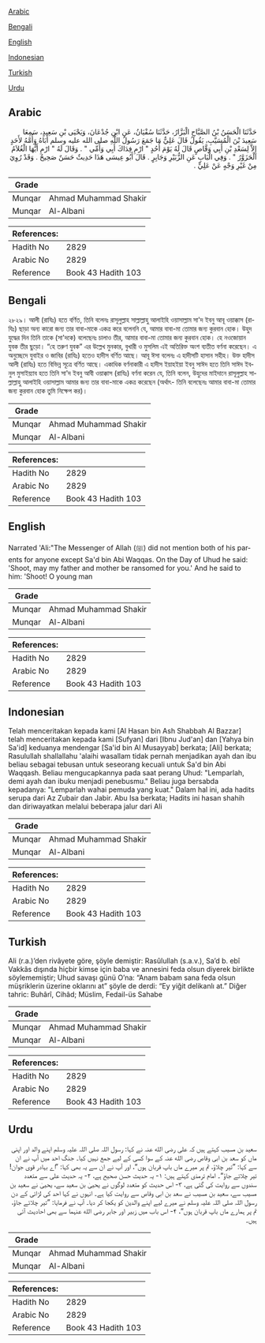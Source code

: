 [Arabic](#arabic)

[Bengali](#bengali)

[English](#english)

[Indonesian](#indonesian)

[Turkish](#turkish)

[Urdu](#urdu)

## Arabic


<div dir="rtl" lang="ar" style={{fontSize:'larger',backgroundColor:'#f8f9fa',padding:20}}>
حَدَّثَنَا الْحَسَنُ بْنُ الصَّبَّاحِ الْبَزَّارُ، حَدَّثَنَا سُفْيَانُ، عَنِ ابْنِ جُدْعَانَ، وَيَحْيَى بْنِ سَعِيدٍ، سَمِعَا سَعِيدَ بْنَ الْمُسَيَّبِ، يَقُولُ قَالَ عَلِيٌّ مَا جَمَعَ رَسُولُ اللَّهِ صلى الله عليه وسلم أَبَاهُ وَأُمَّهُ لأَحَدٍ إِلاَّ لِسَعْدِ بْنِ أَبِي وَقَّاصٍ قَالَ لَهُ يَوْمَ أُحُدٍ ‏"‏ ارْمِ فِدَاكَ أَبِي وَأُمِّي ‏"‏ ‏.‏ وَقَالَ لَهُ ‏"‏ ارْمِ أَيُّهَا الْغُلاَمُ الْحَزَوَّرُ ‏"‏ ‏.‏ وَفِي الْبَابِ عَنِ الزُّبَيْرِ وَجَابِرٍ ‏.‏ قَالَ أَبُو عِيسَى هَذَا حَدِيثٌ حَسَنٌ صَحِيحٌ ‏.‏ وَقَدْ رُوِيَ مِنْ غَيْرِ وَجْهٍ عَنْ عَلِيٍّ ‏.‏
</div>
<div style={{backgroundColor:'#f8f9fa',padding:20, marginBottom: 10}}><table> <thead> <tr> <th>Grade</th> <th></th> </tr> </thead> <tbody> <tr><td>Munqar</td><td>Ahmad Muhammad Shakir</td></tr><tr><td>Munqar</td><td>Al-Albani</td></tr></tbody></table><table> <thead> <tr> <th>References:</th> <th></th> </tr> </thead> <tbody><tr><td>Hadith No</td><td>2829</td></tr><tr><td>Arabic No</td><td>2829</td></tr><tr><td>Reference</td><td>Book 43 Hadith 103</td></tr></tbody></table></div>

## Bengali


<div dir="ltr" lang="bn" style={{fontSize:'larger',backgroundColor:'#f8f9fa',padding:20}}>
২৮২৯। আলী (রাযিঃ) হতে বর্ণিত, তিনি বলেনঃ রাসূলুল্লাহ সাল্লাল্লাহু আলাইহি ওয়াসাল্লাম সা'দ ইবনু আবূ ওয়াক্কাস (রাযিঃ) ছাড়া অন্য কারো জন্য তার বাবা-মাকে একত্র করে বলেননি যে, আমার বাবা-মা তোমার জন্য কুরবান হোক। উহুদ যুদ্ধের দিন তিনি তাকে (সা'দকে) বলেছেনঃ চালাও তীর, আমার বাবা-মা তোমার জন্য কুরবান হোক। হে নওজোয়ান যুবক তীর ছুড়ো। “হে তরুণ যুবক” এর উল্লেখ মুনকার, বুখারী ও মুসলিম এই অতিরিক্ত অংশ ব্যতীত বর্ণনা করেছেন। এ অনুচ্ছেদে যুবাইর ও জাবির (রাযিঃ) হতেও হাদীস বর্ণিত আছে। আবূ ঈসা বলেনঃ এ হাদীসটি হাসান সহীহ। উক্ত হাদীস আলী (রাযিঃ) হতে বিভিন্ন সূত্রে বর্ণিত আছে। একাধিক বর্ণনাকারী এ হাদীস ইয়াহইয়া ইবনু সাঈদ হতে তিনি সাঈদ ইবনুল মুসাইয়্যাব হতে তিনি সা'দ ইবনু আবী ওয়াক্কাস (রাযিঃ) বর্ণনা করেন যে, তিনি বলেন, উহুদের মাইদানে রাসূলুল্লাহ সাল্লাল্লাহু আলাইহি ওয়াসাল্লাম আমার জন্য তার বাবা-মাকে একত্র করেছেন (অর্থাৎ- তিনি বলেছেনঃ আমার বাবা-মা তোমার জন্য কুরবান হোক তুমি নিক্ষেপ কর)।
</div>
<div style={{backgroundColor:'#f8f9fa',padding:20, marginBottom: 10}}><table> <thead> <tr> <th>Grade</th> <th></th> </tr> </thead> <tbody> <tr><td>Munqar</td><td>Ahmad Muhammad Shakir</td></tr><tr><td>Munqar</td><td>Al-Albani</td></tr></tbody></table><table> <thead> <tr> <th>References:</th> <th></th> </tr> </thead> <tbody><tr><td>Hadith No</td><td>2829</td></tr><tr><td>Arabic No</td><td>2829</td></tr><tr><td>Reference</td><td>Book 43 Hadith 103</td></tr></tbody></table></div>

## English


<div dir="ltr" lang="en" style={{fontSize:'larger',backgroundColor:'#f8f9fa',padding:20}}>
Narrated 'Ali:"The Messenger of Allah (ﷺ) did not mention both of his parents for anyone except Sa'd bin Abi Waqqas. On the Day of Uhud he said: 'Shoot, may my father and mother be ransomed for you.' And he said to him: 'Shoot! O young man
</div>
<div style={{backgroundColor:'#f8f9fa',padding:20, marginBottom: 10}}><table> <thead> <tr> <th>Grade</th> <th></th> </tr> </thead> <tbody> <tr><td>Munqar</td><td>Ahmad Muhammad Shakir</td></tr><tr><td>Munqar</td><td>Al-Albani</td></tr></tbody></table><table> <thead> <tr> <th>References:</th> <th></th> </tr> </thead> <tbody><tr><td>Hadith No</td><td>2829</td></tr><tr><td>Arabic No</td><td>2829</td></tr><tr><td>Reference</td><td>Book 43 Hadith 103</td></tr></tbody></table></div>

## Indonesian


<div dir="ltr" lang="id" style={{fontSize:'larger',backgroundColor:'#f8f9fa',padding:20}}>
Telah menceritakan kepada kami [Al Hasan bin Ash Shabbah Al Bazzar] telah menceritakan kepada kami [Sufyan] dari [Ibnu Jud'an] dan [Yahya bin Sa'id] keduanya mendengar [Sa'id bin Al Musayyab] berkata; [Ali] berkata; Rasulullah shallallahu 'alaihi wasallam tidak pernah menjadikan ayah dan ibu beliau sebagai tebusan untuk seseorang kecuali untuk Sa'd bin Abi Waqqash. Beliau mengucapkannya pada saat perang Uhud: "Lemparlah, demi ayah dan ibuku menjadi penebusmu." Beliau juga bersabda kepadanya: "Lemparlah wahai pemuda yang kuat." Dalam hal ini, ada hadits serupa dari Az Zubair dan Jabir. Abu Isa berkata; Hadits ini hasan shahih dan diriwayatkan melalui beberapa jalur dari Ali
</div>
<div style={{backgroundColor:'#f8f9fa',padding:20, marginBottom: 10}}><table> <thead> <tr> <th>Grade</th> <th></th> </tr> </thead> <tbody> <tr><td>Munqar</td><td>Ahmad Muhammad Shakir</td></tr><tr><td>Munqar</td><td>Al-Albani</td></tr></tbody></table><table> <thead> <tr> <th>References:</th> <th></th> </tr> </thead> <tbody><tr><td>Hadith No</td><td>2829</td></tr><tr><td>Arabic No</td><td>2829</td></tr><tr><td>Reference</td><td>Book 43 Hadith 103</td></tr></tbody></table></div>

## Turkish


<div dir="ltr" lang="tr" style={{fontSize:'larger',backgroundColor:'#f8f9fa',padding:20}}>
Ali (r.a.)’den rivâyete göre, şöyle demiştir: Rasûlullah (s.a.v.), Sa’d b. ebî Vakkâs dışında hiçbir kimse için baba ve annesini feda olsun diyerek birlikte söylememiştir; Uhud savaşı günü O’na: “Anam babam sana feda olsun müşriklerin üzerine oklarını at” şöyle de derdi: “Ey yiğit delikanlı at.” Diğer tahric: Buhârî, Cihâd; Müslim, Fedail-üs Sahabe
</div>
<div style={{backgroundColor:'#f8f9fa',padding:20, marginBottom: 10}}><table> <thead> <tr> <th>Grade</th> <th></th> </tr> </thead> <tbody> <tr><td>Munqar</td><td>Ahmad Muhammad Shakir</td></tr><tr><td>Munqar</td><td>Al-Albani</td></tr></tbody></table><table> <thead> <tr> <th>References:</th> <th></th> </tr> </thead> <tbody><tr><td>Hadith No</td><td>2829</td></tr><tr><td>Arabic No</td><td>2829</td></tr><tr><td>Reference</td><td>Book 43 Hadith 103</td></tr></tbody></table></div>

## Urdu


<div dir="rtl" lang="ur" style={{fontSize:'larger',backgroundColor:'#f8f9fa',padding:20}}>
سعید بن مسیب کہتے ہیں کہ علی رضی الله عنہ نے کہا: رسول اللہ صلی اللہ علیہ وسلم اپنے والد اور اپنی ماں کو سعد بن ابی وقاص رضی الله عنہ کے سوا کسی کے لیے جمع نہیں کیا۔ جنگ احد میں آپ نے ان سے کہا: ”تیر چلاؤ، تم پر میرے ماں باپ قربان ہوں“، اور آپ نے ان سے یہ بھی کہا: ”اے بہادر قوی جوان! تیر چلاتے جاؤ“۔ امام ترمذی کہتے ہیں: ۱- یہ حدیث حسن صحیح ہے، ۲- یہ حدیث علی سے متعدد سندوں سے روایت کی گئی ہے، ۳- اس حدیث کو متعدد لوگوں نے یحییٰ بن سعید سے، یحییٰ نے سعید بن مسیب سے، سعید بن مسیب نے سعد بن ابی وقاص سے روایت کیا ہے۔ انہوں نے کہا احد کی لڑائی کے دن رسول اللہ صلی اللہ علیہ وسلم نے میرے لیے اپنے والدین کو یکجا کر دیا۔ آپ نے فرمایا: ”تیر چلائے جاؤ، تم پر ہمارے ماں باپ قربان ہوں“، ۴- اس باب میں زبیر اور جابر رضی الله عنہما سے بھی احادیث آئی ہیں۔
</div>
<div style={{backgroundColor:'#f8f9fa',padding:20, marginBottom: 10}}><table> <thead> <tr> <th>Grade</th> <th></th> </tr> </thead> <tbody> <tr><td>Munqar</td><td>Ahmad Muhammad Shakir</td></tr><tr><td>Munqar</td><td>Al-Albani</td></tr></tbody></table><table> <thead> <tr> <th>References:</th> <th></th> </tr> </thead> <tbody><tr><td>Hadith No</td><td>2829</td></tr><tr><td>Arabic No</td><td>2829</td></tr><tr><td>Reference</td><td>Book 43 Hadith 103</td></tr></tbody></table></div>
